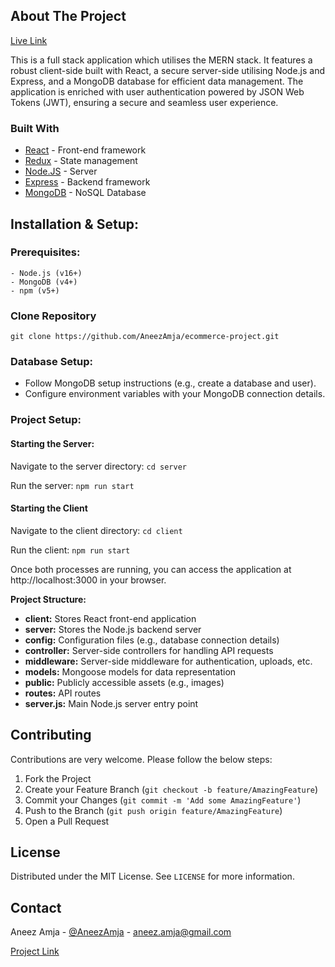 
## About The Project

[Live Link](https://ecommerce-project-bay.vercel.app/)

This is a full stack application which utilises the MERN stack. It features a robust client-side built with React, a secure server-side utilising Node.js and Express, and a MongoDB database for efficient data management. The application is enriched with user authentication powered by JSON Web Tokens (JWT), ensuring a secure and seamless user experience.

### Built With

* [React](https://react.dev/) - Front-end framework
* [Redux](https://redux.js.org/) - State management
* [Node.JS](https://nodejs.org/en/) - Server
* [Express](https://expressjs.com/) - Backend framework
* [MongoDB](https://www.mongodb.com/) - NoSQL Database

## Installation & Setup:

### Prerequisites:
    - Node.js (v16+)
    - MongoDB (v4+)
    - npm (v5+)
### Clone Repository

```git clone https://github.com/AneezAmja/ecommerce-project.git ```

### Database Setup:
- Follow MongoDB setup instructions (e.g., create a database and user).
- Configure environment variables with your MongoDB connection details.
### Project Setup: <br>

#### Starting the Server:

Navigate to the server directory: ```cd server```

Run the server: ```npm run start``` 
<br>
#### Starting the Client

Navigate to the client directory: ```cd client```

Run the client: ```npm run start``` 

Once both processes are running, you can access the application at http://localhost:3000 in your browser.

**Project Structure:**

* **client:** Stores React front-end application
* **server:** Stores the Node.js backend server
* **config:** Configuration files (e.g., database connection details)
* **controller:** Server-side controllers for handling API requests
* **middleware:** Server-side middleware for authentication, uploads, etc.
* **models:** Mongoose models for data representation
* **public:** Publicly accessible assets (e.g., images)
* **routes:** API routes
* **server.js:** Main Node.js server entry point


## Contributing

Contributions are very welcome. Please follow the below steps:

1. Fork the Project
2. Create your Feature Branch (`git checkout -b feature/AmazingFeature`)
3. Commit your Changes (`git commit -m 'Add some AmazingFeature'`)
4. Push to the Branch (`git push origin feature/AmazingFeature`)
5. Open a Pull Request

## License

Distributed under the MIT License. See `LICENSE` for more information.

## Contact

Aneez Amja - [@AneezAmja](https://www.linkedin.com/in/aneez-amja-19236a216/) - aneez.amja@gmail.com

[Project Link](https://github.com/AneezAmja/ecommerce-project)

